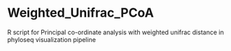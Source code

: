 # Weighted_Unifrac_PCoA
R script for Principal co-ordinate analysis with weighted unifrac distance in phyloseq visualization pipeline
